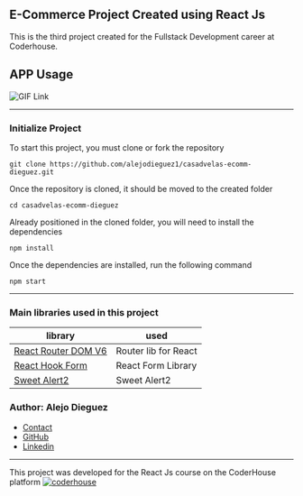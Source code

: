## E-Commerce Project Created using React Js

This is the third project created for the Fullstack Development career at Coderhouse.

## APP Usage
![GIF Link](https://imgur.com/a/5KO69Qh)

---
### Initialize Project
To start this project, you must clone or fork the repository

    git clone https://github.com/alejodieguez1/casadvelas-ecomm-dieguez.git

Once the repository is cloned, it should be moved to the created folder

    cd casadvelas-ecomm-dieguez
    
Already positioned in the cloned folder, you will need to install the dependencies

    npm install
    
Once the dependencies are installed, run the following command

    npm start
    
    
---
### Main libraries used in this project

| library                                                          | used                      |
| ---------------------------------------------------------------- | ------------------------- |
| [React Router DOM V6](https://reactrouter.com/)                  | Router lib for React      |
| [React Hook Form](https://react-hook-form.com/)                  | React Form Library        |
| [Sweet Alert2](https://sweetalert2.github.io/l)                  | Sweet Alert2              |

### Author: Alejo Dieguez

- [Contact](mailto:alejodieguez2012@gmail.com)
- [GitHub](https://github.com/alejodieguez1)
- [Linkedin](https://www.linkedin.com/in/alejo-dieguez-b244901a9/)



---
This project was developed for the React Js course on the CoderHouse platform [![coderhouse](https://emprelatam.com/wp-content/uploads/2019/10/logos-coderhouse-01.png)](https://www.coderhouse.com/)
